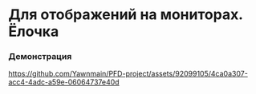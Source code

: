# Для отображений на мониторах. Ёлочка

### Демонстрация
https://github.com/Yawnmain/PFD-project/assets/92099105/4ca0a307-acc4-4adc-a59e-06064737e40d
